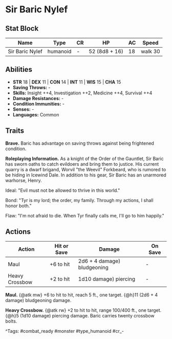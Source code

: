 # Sir Baric Nylef

## Stat Block

| Name | Type | CR | HP | AC | Speed |
|------|------|----|----|----|-------|
| Sir Baric Nylef | humanoid | - | 52 (8d8 + 16) | 18 | walk 30 |

## Abilities

- **STR** 18 | **DEX** 11 | **CON** 14 | **INT** 11 | **WIS** 15 | **CHA** 15
- **Saving Throws:** -  
- **Skills:** Insight ++4, Investigation ++2, Medicine ++4, Survival ++4  
- **Damage Resistances:** -  
- **Condition Immunities:** -  
- **Senses:** -  
- **Languages:** Common

## Traits

**Brave.** Baric has advantage on saving throws against being frightened condition.

**Roleplaying Information.** As a knight of the Order of the Gauntlet, Sir Baric has sworn oaths to catch evildoers and bring them to justice. His current quarry is a dwarf brigand, Worvil "the Weevil" Forkbeard, who is rumored to be hiding in Icewind Dale. In addition to his gear, Sir Baric has an unarmored warhorse, Henry.

Ideal: "Evil must not be allowed to thrive in this world."

Bond: "Tyr is my lord; the order, my family. Through my actions, I shall honor both."

Flaw: "I'm not afraid to die. When Tyr finally calls me, I'll go to him happily."


## Actions

| Action | Hit or Save | Damage | On Save |
|--------|--------------|--------|----------|
| Maul | +6 to hit | 2d6 + 4 damage) bludgeoning | - |
| Heavy Crossbow | +2 to hit | 1d10 damage) piercing | - |

**Maul.** {@atk mw} +6 to hit to hit, reach 5 ft., one target. {@h}11 (2d6 + 4 damage) bludgeoning damage.

**Heavy Crossbow.** {@atk rw} +2 to hit to hit, range 100/400 ft., one target. {@h}5 (1d10 damage) piercing damage. Baric carries twenty crossbow bolts.


^Tags: #combat_ready #monster #type_humanoid #cr_-